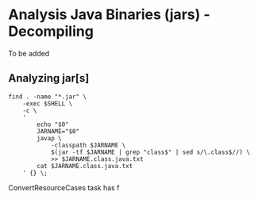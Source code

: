 # Analysis Java Binaries (jars) - Decompiling

To be added

## Analyzing jar[s]

	find . -name "*.jar" \
	    -exec $SHELL \
        -c \
        ' 
            echo "$0"
            JARNAME="$0"
            javap \
                -classpath $JARNAME \
                $(jar -tf $JARNAME | grep "class$" | sed s/\.class$//) \
                >> $JARNAME.class.java.txt
            cat $JARNAME.class.java.txt
        ' {} \;

ConvertResourceCases task has f


